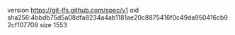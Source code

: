version https://git-lfs.github.com/spec/v1
oid sha256:4bbdb75d5a08dfa8234a4ab1181ae20c8875416f0c49da950416cb92cf107708
size 1553
